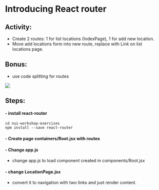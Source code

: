 # Introducing React router

## Activity:

- Create 2 routes: 1 for list locations (IndexPage), 1 for add new location.  
- Move add locations form into new route, replace with Link on list locations page.

## Bonus:
- use code splitting for routes

![](../images/05.gif)

## Steps:

#### - install react-router
```
cd nui-workshop-exercises
npm install --save react-router
```

#### - Create page containers/Root.jsx with routes

#### - Change app.js
- change app.js to load component created in components/Root.jsx

#### - change LocationPage.jsx
- convert it to navigation with two links and just render content.
